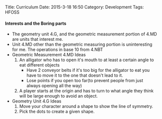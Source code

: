 Title: Curriculum
Date: 2015-3-18 16:50
Category: Development
Tags: HFOSS

#### Interests and the Boring parts

- The geometry unit 4.G, and the geometric measurement portion of 4.MD are units that interest me.
- Unit 4.MD other than the geometric measuring portion is uninteresting for me. The operations in base 10 from 4.NBT
- Geometric Measurement 4.MD Ideas
	1. An alligator who has to open it's mouth to at least a certain angle to eat different objects
    	- Have 2 conveyor belts if it's too big for the alligator to eat you have to move it to the one that doesn't lead to it.
        - Lose points if you open too far(to prevent people from just always opening all the way)
    2. A player starts at the origin and has to turn to what angle they think will be large enough to avoid an object.
- Geometry Unit 4.G Ideas
	1. Move your character around a shape to show the line of symmetry.
    2. Pick the dots to create a given shape.